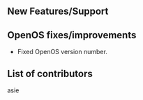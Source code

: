 ## New Features/Support

## OpenOS fixes/improvements

* Fixed OpenOS version number.

## List of contributors

asie
